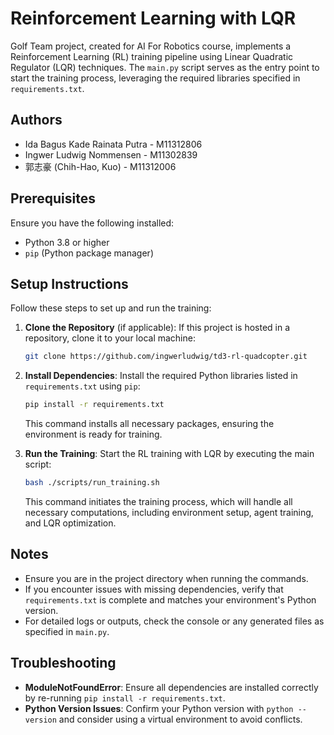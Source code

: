 # Reinforcement Learning with LQR

Golf Team project, created for AI For Robotics course, implements a Reinforcement Learning (RL) training pipeline using Linear Quadratic Regulator (LQR) techniques. The `main.py` script serves as the entry point to start the training process, leveraging the required libraries specified in `requirements.txt`.

## Authors

- Ida Bagus Kade Rainata Putra - M11312806
- Ingwer Ludwig Nommensen - M11302839
- 郭志豪 (Chih-Hao, Kuo) - M11312006

## Prerequisites

Ensure you have the following installed:
- Python 3.8 or higher
- `pip` (Python package manager)

## Setup Instructions

Follow these steps to set up and run the training:

1. **Clone the Repository** (if applicable):
   If this project is hosted in a repository, clone it to your local machine:
   ```bash
   git clone https://github.com/ingwerludwig/td3-rl-quadcopter.git
   ```

2. **Install Dependencies**:
   Install the required Python libraries listed in `requirements.txt` using `pip`:
   ```bash
   pip install -r requirements.txt
   ```
   This command installs all necessary packages, ensuring the environment is ready for training.

3. **Run the Training**:
   Start the RL training with LQR by executing the main script:
   ```bash
   bash ./scripts/run_training.sh
   ```
   This command initiates the training process, which will handle all necessary computations, including environment setup, agent training, and LQR optimization.

## Notes
- Ensure you are in the project directory when running the commands.
- If you encounter issues with missing dependencies, verify that `requirements.txt` is complete and matches your environment's Python version.
- For detailed logs or outputs, check the console or any generated files as specified in `main.py`.

## Troubleshooting
- **ModuleNotFoundError**: Ensure all dependencies are installed correctly by re-running `pip install -r requirements.txt`.
- **Python Version Issues**: Confirm your Python version with `python --version` and consider using a virtual environment to avoid conflicts.